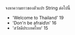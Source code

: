 
จงหาความยาวของตัวแปร String ต่อไปนี้
- 'Welcome to Thailand' 19
- 'Don\'n be afraid\n' 16
- 'สวัสดีประเทศไทย' 15
